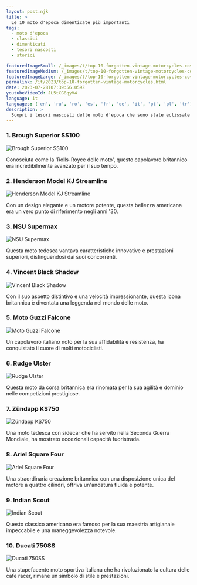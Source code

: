 ```yaml
---
layout: post.njk
title: >
  Le 10 moto d'epoca dimenticate più importanti
tags:
  - moto d'epoca
  - classici
  - dimenticati
  - tesori nascosti
  - storici

featuredImageSmall: /_images/t/top-10-forgotten-vintage-motorcycles-cover-it-small.webp
featuredImageMedium: /_images/t/top-10-forgotten-vintage-motorcycles-cover-it-medium.webp
featuredImageLarge: /_images/t/top-10-forgotten-vintage-motorcycles-cover-it-large.webp
permalink: /it/2023/top-10-forgotten-vintage-motorcycles.html
date: 2023-07-28T07:39:56.059Z
youtubeVideoId: JL5tCG8qyV4
language: it
languages: ['en', 'ru', 'ro', 'es', 'fr', 'de', 'it', 'pt', 'pl', 'tr']
description: >
  Scopri i tesori nascosti delle moto d'epoca che sono state eclissate dai modelli più popolari. Questi classici dimenticati hanno un fascino unico e una grande importanza storica.
---
```


### 1. Brough Superior SS100

![Brough Superior SS100](/_images/2/2b4a80e47857788e25d5656c5967c7cb-medium.webp)

Conosciuta come la 'Rolls-Royce delle moto', questo capolavoro britannico era incredibilmente avanzato per il suo tempo.

### 2. Henderson Model KJ Streamline

![Henderson Model KJ Streamline](/_images/2/2274f6c8220cd51e759f29bc606898ed-medium.webp)

Con un design elegante e un motore potente, questa bellezza americana era un vero punto di riferimento negli anni '30.

### 3. NSU Supermax

![NSU Supermax](/_images/6/66a0baafdb29308e55aeb17d8c80ee5e-medium.webp)

Questa moto tedesca vantava caratteristiche innovative e prestazioni superiori, distinguendosi dai suoi concorrenti.

### 4. Vincent Black Shadow

![Vincent Black Shadow](/_images/a/a2b9cf2dc59f1cb442c3773dbac2cfde-medium.webp)

Con il suo aspetto distintivo e una velocità impressionante, questa icona britannica è diventata una leggenda nel mondo delle moto.

### 5. Moto Guzzi Falcone

![Moto Guzzi Falcone](/_images/7/71becefa5a04380ed17ce4b49bbbf662-medium.webp)

Un capolavoro italiano noto per la sua affidabilità e resistenza, ha conquistato il cuore di molti motociclisti.

### 6. Rudge Ulster

![Rudge Ulster](/_images/f/f52c0851f28f5a679419a687d801914c-medium.webp)

Questa moto da corsa britannica era rinomata per la sua agilità e dominio nelle competizioni prestigiose.

### 7. Zündapp KS750

![Zündapp KS750](/_images/0/0d1d20500e56ccd65505d5b6f52fcd93-medium.webp)

Una moto tedesca con sidecar che ha servito nella Seconda Guerra Mondiale, ha mostrato eccezionali capacità fuoristrada.

### 8. Ariel Square Four

![Ariel Square Four](/_images/9/9be0d40a55d7707ac1187bafef56b0b7-medium.webp)

Una straordinaria creazione britannica con una disposizione unica del motore a quattro cilindri, offriva un'andatura fluida e potente.

### 9. Indian Scout

![Indian Scout](/_images/c/cfe2d18fafaaf0ff6ec215d53fca1e47-medium.webp)

Questo classico americano era famoso per la sua maestria artigianale impeccabile e una maneggevolezza notevole.

### 10. Ducati 750SS

![Ducati 750SS](/_images/2/23d8fc002fe20b9ceb5c61a7ddbd809f-medium.webp)

Una stupefacente moto sportiva italiana che ha rivoluzionato la cultura delle cafe racer, rimane un simbolo di stile e prestazioni.

